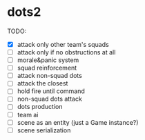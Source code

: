 # dots2

TODO:
- [x] attack only other team's squads
- [ ] attack only if no obstructions at all
- [ ] morale&panic system
- [ ] squad reinforcement
- [ ] attack non-squad dots
- [ ] attack the closest
- [ ] hold fire until command
- [ ] non-squad dots attack
- [ ] dots production
- [ ] team ai
- [ ] scene as an entity (just a Game instance?)
- [ ] scene serialization
